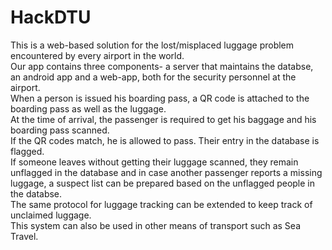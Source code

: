 # HackDTU  
This is a web-based solution for the lost/misplaced luggage problem encountered by every airport in the world.  
Our app contains three components- a server that maintains the databse, an android app and a web-app, both for the security personnel at the airport.  
When a person is issued his boarding pass, a QR code is attached to the boarding pass as well as the luggage.  
At the time of arrival, the passenger is required to get his baggage and his boarding pass scanned.  
If the QR codes match, he is allowed to pass. Their entry in the database is flagged.    
If someone leaves without getting their luggage scanned, they remain unflagged in the database and in case another passenger reports a missing luggage, a suspect list can be prepared based on the unflagged people in the databse.  
The same protocol for luggage tracking can be extended to keep track of unclaimed luggage.  
This system can also be used in other means of transport such as Sea Travel.
